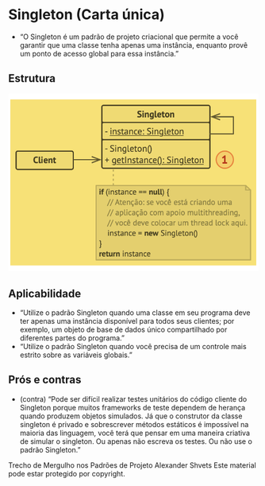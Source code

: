 # Singleton (Carta única)
- “O Singleton é um padrão de projeto criacional que permite a você garantir que uma classe tenha apenas uma instância, enquanto provê um ponto de acesso global para essa instância.”

## Estrutura
![](./estutura.png)

## Aplicabilidade
- “Utilize o padrão Singleton quando uma classe em seu programa deve ter apenas uma instância disponível para todos seus clientes; por exemplo, um objeto de base de dados único compartilhado por diferentes partes do programa.”
- “Utilize o padrão Singleton quando você precisa de um controle mais estrito sobre as variáveis globais.”

## Prós e contras
- (contra) “Pode ser difícil realizar testes unitários do código cliente do Singleton porque muitos frameworks de teste dependem de herança quando produzem objetos simulados. Já que o construtor da classe singleton é privado e sobrescrever métodos estáticos é impossível na maioria das linguagem, você terá que pensar em uma maneira criativa de simular o singleton. Ou apenas não escreva os testes. Ou não use o padrão Singleton.”


Trecho de
Mergulho nos Padrões de Projeto
Alexander Shvets
Este material pode estar protegido por copyright.